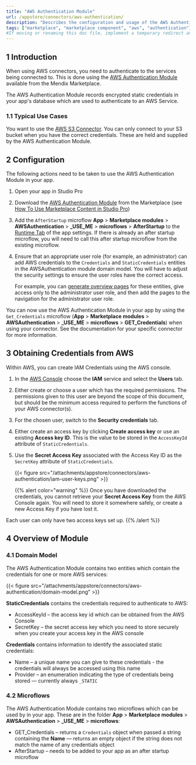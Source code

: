 ```yaml
---
title: "AWS Authentication Module"
url: /appstore/connectors/aws-authentication/
description: "Describes the configuration and usage of the AWS Authentication module from the Mendix Marketplace. This is required to authenticate AWS connectors such as the AWS S3 Connector"
tags: ["marketplace", "marketplace component", "aws", "authentication"]
#If moving or renaming this doc file, implement a temporary redirect and let the respective team know they should update the URL in the product. See Mapping to Products for more details. 
---
```


## 1 Introduction

When using AWS connectors, you need to authenticate to the services being connected to. This is done using the [AWS Authentication Module](/needlinkhere/) available from the Mendix Marketplace.

The AWS Authentication Module records encrypted static credentials in your app's database which are used to authenticate to an AWS Service.

### 1.1 Typical Use Cases

You want to use the [AWS S3 Connector](/appstore/connectors/aws-s3-connector/). You can only connect to your S3 bucket when you have the correct credentials. These are held and supplied by the AWS Authentication Module.

## 2 Configuration

The following actions need to be taken to use the AWS Authentication Module in your app.

1. Open your app in Studio Pro

2. Download the [AWS Authentication Module](/needlinkhere/) from the Marketplace (see [How To Use Marketplace Content in Studio Pro](/appstore/general/app-store-content/))

3. Add the `AfterStartup` microflow **App** > **Marketplace modules** > **AWSAuthentication** > **_USE_ME** > **microflows** > **AfterStartup** to the [Runtime Tab](/refguide/project-settings/#after-startup) of the app settings. If there is already an after startup microflow, you will need to call this after startup microflow from the existing microflow.

4. Ensure that an appropriate user role (for example, an administrator) can add AWS credentials to the `Credentials` and `StaticCredentials` entities in the AWSAuthentication module domain model. You will have to adjust the security settings to ensure the user roles have the correct access.

    For example, you can [generate overview pages](howto/front-end/create-your-first-two-overview-and-detail-pages/) for these entities, give access only to the administrator user role, and then add the pages to the  navigation for the administrator user role.

You can now use the AWS Authentication Module in your app by using the `Get_Credentials` microflow (**App** > **Marketplace modules** > **AWSAuthentication** > **_USE_ME** > **microflows** > **GET_Credentials**) when using your connector. See the documentation for your specific connector for more information.

## 3 Obtaining Credentials from AWS

Within AWS, you can create IAM Credentials using the AWS console.

1. In the [AWS Console](https://console.aws.amazon.com/console/home) choose the **IAM** service and select the **Users** tab.

2. Either create or choose a user which has the required permissions. The permissions given to this user are beyond the scope of this document, but should be the minimum access required to perform the functions of your AWS connector(s).

3. For the chosen user, switch to the **Security credentials** tab.

4. Either create an access key by clicking **Create access key** or use an existing **Access key ID**. This is the value to be stored in the `AccessKeyId` attribute of `StaticCredentials`.

5. Use the **Secret Access Key** associated with the Access Key ID as the `SecretKey` attribute of `StaticCredentials`.

    {{< figure src="/attachments/appstore/connectors/aws-authentication/iam-user-keys.png" >}}

    {{% alert color="warning" %}}
Once you have downloaded the credentials, you cannot retrieve your **Secret Access Key** from the AWS Console again. You will need to store it somewhere safely, or create a new Access Key if you have lost it.

Each user can only have two access keys set up.
    {{% /alert %}}

## 4 Overview of Module

### 4.1 Domain Model

The AWS Authentication Module contains two entities which contain the credentials for one or more AWS services: 

{{< figure src="/attachments/appstore/connectors/aws-authentication/domain-model.png" >}}

**StaticCredentials** contains the credentials required to authenticate to AWS:

* AccessKeyId – the access key id which can be obtained from the AWS Console
* SecretKey – the secret access key which you need to store securely when you create your access key in the AWS console

**Credentials** contains information to identify the associated static credentials:

* Name – a unique name you can give to these credentials - the credentials will always be accessed using this name
* Provider – an enumeration indicating the type of credentials being stored — currently always `_STATIC`

### 4.2 Microflows

The AWS Authentication Module contains two microflows which can be used by in your app. These are in the folder **App** > **Marketplace modules** > **AWSAuthentication** > **_USE_ME** > **microflows**:

* GET_Credentials – returns a `Credentials` object when passed a string containing the **Name** — returns an empty object if the string does not match the name of any credentials object
* AfterStartup – needs to be added to your app as an after startup microflow
